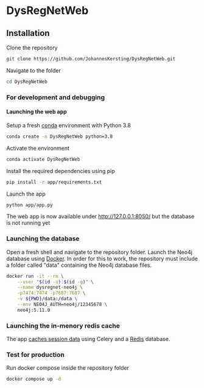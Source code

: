 # DysRegNetWeb

## Installation
Clone the repository
``` bash
git clone https://github.com/JohannesKersting/DysRegNetWeb.git
```

Navigate to the folder
``` bash
cd DysRegNetWeb
```

### For development and debugging

#### Launching the web app
Setup a fresh [conda](https://conda.io/projects/conda/en/latest/user-guide/install/index.html) environment with Python 3.8
``` bash
conda create -n DysRegNetWeb python=3.8
```

Activate the environment
``` bash
conda activate DysRegNetWeb
```

Install the required dependencies using pip
``` bash
pip install -r app/requirements.txt
```

Launch the app
``` bash
python app/app.py
```

The web app is now available under http://127.0.0.1:8050/ but the database is not running yet

### Launching the database
Open a fresh shell and navigate to the repository folder. 
Launch the Neo4j database using [Docker](https://docs.docker.com/engine/install/ubuntu/).
In order for this to work, the repository must include a folder called "data" containing the Neo4j database files.

``` bash
docker run -it --rm \
    --user "$(id -u):$(id -g)" \
    --name dysregnet-neo4j \
    -p7474:7474 -p7687:7687 \
    -v ${PWD}/data:/data \
    --env NEO4J_AUTH=neo4j/12345678 \
    neo4j:5.11.0
```

### Launching the in-menory redis cache
The app [caches session data](https://dash.plotly.com/background-callbacks) using Celery and a [Redis](https://redis.io/docs/) database.


### Test for production
Run docker compose inside the repository folder
``` bash
docker compose up -d
```



